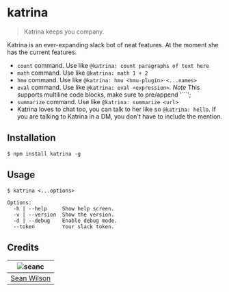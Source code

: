 # katrina
> Katrina keeps you company.

Katrina is an ever-expanding slack bot of neat features. At the moment she has the current features.

* `count` command. Use like `@katrina: count paragraphs of text here`
* `math`  command. Use like `@katrina: math 1 + 2`
* `hmu`   command. Use like `@katrina: hmu <hmu-plugin> <...names>`
* `eval`  command. Use like `@katrina: eval <expression>`. *Note* This supports multiline code blocks, make sure to pre/append '```';
* `summarize` command. Use like `@katrina: summarize <url>`
* Katrina loves to chat too, you can talk to her like so `@katrina: hello`. If you are talking to Katrina in a DM, you don't have to include the mention.


## Installation
```shell
$ npm install katrina -g
```

## Usage
```shell
$ katrina <...options>

Options:
  -h | --help     Show help screen.
  -v | --version  Show the version.
  -d | --debug    Enable debug mode.
  --token         Your slack token.
```

## Credits
| ![seanc][avatar] |
|:---:|
| [Sean Wilson][github] |

  [avatar]: https://avatars.githubusercontent.com/u/13725538?v=3&s=125
  [github]: https://github.com/seanc
